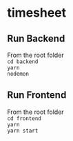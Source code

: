 # timesheet

## Run Backend

From the root folder<br/>
`cd backend`<br/>
`yarn`<br/>
`nodemon`<br/>

## Run Frontend

From the root folder<br/>
`cd frontend`<br/>
`yarn`<br/>
`yarn start`
